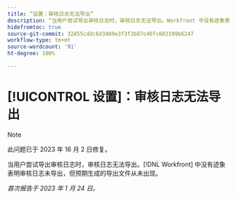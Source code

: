 ```yaml
---
title: “设置：审核日志无法导出”
description: “当用户尝试导出审核日志时，审核日志无法导出。Workfront 中没有迹象表明审核日志未导出，但预期生成的导出文件从未出现。”
hidefromtoc: true
source-git-commit: 32d55cddc6d3489e3f3f2b87c46fc682199b6247
workflow-type: tm+mt
source-wordcount: '91'
ht-degree: 100%

---
```



# [!UICONTROL 设置]：审核日志无法导出

>[!NOTE]
>
>此问题已于 2023 年 16 月 2 日修复。

当用户尝试导出审核日志时，审核日志无法导出。[!DNL Workfront] 中没有迹象表明审核日志未导出，但预期生成的导出文件从未出现。

_首次报告于 2023 年 1 月 24 日。_


